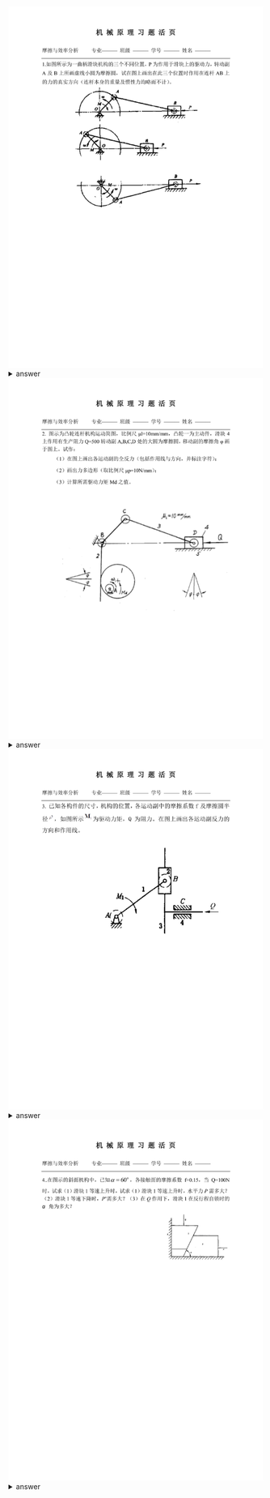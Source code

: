 <span id="00001">
<img src="hw_pict/00001.svg">
</span>

<details><summary>answer</summary>

<img src="ans_pict/00001.svg">

**summary**:

1. 假设无摩擦，考虑连杆是受压还是受拉
2. 观察连杆相对参考杆是什么方向旋转，则参考杆给连杆的力则是旋转的阻力
3. 通过二力杆分析，做两摩擦圆的公切线

</details>

<span id="00002">
<img src="hw_pict/00002.svg">
</span>

<details><summary>answer</summary>

<img src="ans_pict/00002.svg">

觉得答案挺混乱，挺拉跨的

- 找二力杆做突破口

![](ans_pict/5.png)

> 仍然
>
> 1. 受压还是受拉
> 2. 旋转方向

- 分析右边

![](ans_pict/6.png)

> 利用好三力汇交
>
> 1. Fr34 与 Q 交于 P
> 2. Fr54 必须经过 P
> 3. 4 相对 5 向右，则 Fr54 为左上方向，根据摩擦角画出即可

- 分析左边

![](ans_pict/7.png)

> 1. 2 相对 1 向上运动，则 Fr12 为左下
> 2. Fr12 与 Fr32 相交于 N
> 3. Fr52 过点 N ，且由于三力汇交，知道 Fr52 方向 **向左**
> 4. 通过 2 相对 5 的旋转方向和 Fr52 的方向，知道 Fr52 相切于摩擦圆的下面

![](ans_pict/8.png)

> 注意点 A 出也有 **摩擦圆**
>
> 注意 **比例尺**

</details>

<span id="00003">
<img src="hw_pict/00003.svg">
</span>

<details><summary>answer</summary>

1. 考虑二力杆

![](ans_pict/9.png)

> 滑块 2 是二力构件
>
> 通过 f 可以求出摩擦角 φ
>
> 2 相对 3 的运动是右下，则 Fr32 的方向是 左上
>
> 因而知道 Fr12 的方向是右下
>
> 再根据 2 相对 1 的运动 w ，结合摩擦角可得一对力的具体位置

2. 左边部分

![](ans_pict/10.png)

> 发现根据 M 与 全反力 **相反** ,可以判断 Fr21 的基本方向
>
> 因而可以推出 Fr12

3. 右边部分

![](ans_pict/11.png)

> Fr32 与 Q 相交
>
> 全反力经过交点
>
> 3 相对 4 向右
>
> 故可以推出全反力

</details>

<span id="00004">
<img src="hw_pict/00004.svg">
</span>

<details><summary>answer</summary>

<img src="ans_pict/00004.svg">

![](ans_pict/12.png)

![](ans_pict/13.png)

觉得挺有用的是 **正弦关系**

</details>
